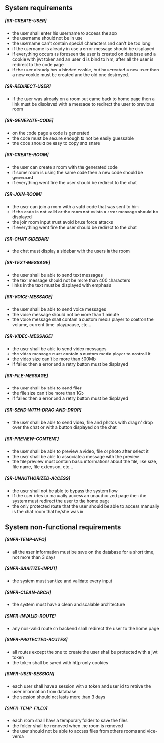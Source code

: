## System requirements

##### [SR-CREATE-USER]

- the user shall enter his username to access the app
- the username should not be in use
- the username can't contain special characters and can't be too long
- if the username is already in use a error message should be displayed
- if everything occurs as foreseen the user is created on database and a cookie with jwt token and an user id is bind to him, after all the user is redirect to the code page
- if the user already has a binded cookie, but has created a new user then a new cookie must be created and the old one destroyed.

##### [SR-REDIRECT-USER]

- If the user was already on a room but came back to home page then a link must be displayed with a message to redirect the user to previous room

##### [SR-GENERATE-CODE]

- on the code page a code is generated
- the code must be secure enough to not be easily guessable
- the code should be easy to copy and share

##### [SR-CREATE-ROOM]

- the user can create a room with the generated code
- if some room is using the same code then a new code should be generated
- if everything went fine the user should be redirect to the chat

##### [SR-JOIN-ROOM]

- the user can join a room with a valid code that was sent to him
- if the code is not valid or the room not exists a error message should be displayed
- the join room input must avoid brute force attacks
- if everything went fine the user should be redirect to the chat

##### [SR-CHAT-SIDEBAR]

- the chat must display a sidebar with the users in the room

##### [SR-TEXT-MESSAGE]

- the user shall be able to send text messages
- the text message should not be more than 400 characters
- links in the text must be displayed with emphasis

##### [SR-VOICE-MESSAGE]

- the user shall be able to send voice messages
- the voice message should not be more than 1 minute
- the voice message shall contain a custom media player to controll the volume, current time, play/pause, etc...

##### [SR-VIDEO-MESSAGE]

- the user shall be able to send video messages
- the video message must contain a custom media player to controll it
- the video size can't be more than 500Mb
- if failed then a error and a retry button must be displayed

##### [SR-FILE-MESSAGE]

- the user shall be able to send files
- the file size can't be more than 1Gb
- if failed then a error and a retry button must be displayed

##### [SR-SEND-WITH-DRAG-AND-DROP]

- the user shall be able to send video, file and photos with drag n' drop over the chat or with a button displayed on the chat

##### [SR-PREVIEW-CONTENT]

- the user shall be able to preview a video, file or photo after select it
- the user shall be able to associate a message with the preview
- the file preview must contain basic informations about the file, like size, file name, file extension, etc...

##### [SR-UNAUTHORIZED-ACCESS]

- the user shall not be able to bypass the system flow
- if the user tries to manually access an unauthorized page then the system must redirect the user to the home page
- the only protected route that the user should be able to access manually is the chat room that he/she was in

## System non-functional requirements

##### [SNFR-TEMP-INFO]

- all the user information must be save on the database for a short time, not more than 3 days

##### [SNFR-SANITIZE-INPUT]

- the system must sanitize and validate every input

##### [SNFR-CLEAN-ARCH]

- the system must have a clean and scalable architecture

##### [SNFR-INVALID-ROUTE]

- any non-valid route on backend shall redirect the user to the home page

##### [SNFR-PROTECTED-ROUTES]

- all routes except the one to create the user shall be protected with a jwt token
- the token shall be saved with http-only cookies

##### [SNFR-USER-SESSION]

- each user shall have a session with a token and user id to retrive the user information from database
- the session should not lasts more than 3 days

##### [SNFR-TEMP-FILES]

- each room shall have a temporary folder to save the files
- the folder shall be removed when the room is removed
- the user should not be able to access files from others rooms and vice-versa
